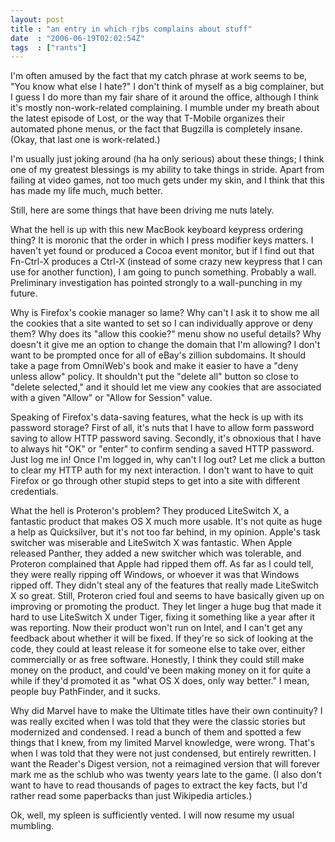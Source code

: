```yaml
---
layout: post
title : "an entry in which rjbs complains about stuff"
date  : "2006-06-19T02:02:54Z"
tags  : ["rants"]
---
```

I'm often amused by the fact that my catch phrase at work seems to be, "You know what else I hate?" I don't think of myself as a big complainer, but I guess I do more than my fair share of it around the office, although I think it's mostly non-work-related complaining. I mumble under my breath about the latest episode of Lost, or the way that T-Mobile organizes their automated phone menus, or the fact that Bugzilla is completely insane. (Okay, that last one is work-related.)

I'm usually just joking around (ha ha only serious) about these things; I think one of my greatest blessings is my ability to take things in stride. Apart from failing at video games, not too much gets under my skin, and I think that this has made my life much, much better.

Still, here are some things that have been driving me nuts lately.

What the hell is up with this new MacBook keyboard keypress ordering thing? It is moronic that the order in which I press modifier keys matters. I haven't yet found or produced a Cocoa event monitor, but if I find out that Fn-Ctrl-X produces a Ctrl-X (instead of some crazy new keypress that I can use for another function), I am going to punch something. Probably a wall. Preliminary investigation has pointed strongly to a wall-punching in my future.

Why is Firefox's cookie manager so lame? Why can't I ask it to show me all the cookies that a site wanted to set so I can individually approve or deny them? Why does its "allow this cookie?" menu show no useful details? Why doesn't it give me an option to change the domain that I'm allowing? I don't want to be prompted once for all of eBay's zillion subdomains. It should take a page from OmniWeb's book and make it easier to have a "deny unless allow" policy. It shouldn't put the "delete all" button so close to "delete selected," and it should let me view any cookies that are associated with a given "Allow" or "Allow for Session" value.

Speaking of Firefox's data-saving features, what the heck is up with its password storage? First of all, it's nuts that I have to allow form password saving to allow HTTP password saving. Secondly, it's obnoxious that I have to always hit "OK" or "enter" to confirm sending a saved HTTP password. Just log me in! Once I'm logged in, why can't I log out? Let me click a button to clear my HTTP auth for my next interaction. I don't want to have to quit Firefox or go through other stupid steps to get into a site with different credentials.

What the hell is Proteron's problem? They produced LiteSwitch X, a fantastic product that makes OS X much more usable. It's not quite as huge a help as Quicksilver, but it's not too far behind, in my opinion. Apple's task switcher was miserable and LiteSwitch X was fantastic. When Apple released Panther, they added a new switcher which was tolerable, and Proteron complained that Apple had ripped them off. As far as I could tell, they were really ripping off Windows, or whoever it was that Windows ripped off. They didn't steal any of the features that really made LiteSwitch X so great. Still, Proteron cried foul and seems to have basically given up on improving or promoting the product. They let linger a huge bug that made it hard to use LiteSwitch X under Tiger, fixing it something like a year after it was reporting. Now their product won't run on Intel, and I can't get any feedback about whether it will be fixed. If they're so sick of looking at the code, they could at least release it for someone else to take over, either commercially or as free software. Honestly, I think they could still make money on the product, and could've been making money on it for quite a while if they'd promoted it as "what OS X does, only way better." I mean, people buy PathFinder, and it sucks.

Why did Marvel have to make the Ultimate titles have their own continuity? I was really excited when I was told that they were the classic stories but modernized and condensed. I read a bunch of them and spotted a few things that I knew, from my limited Marvel knowledge, were wrong. That's when I was told that they were not just condensed, but entirely rewritten. I want the Reader's Digest version, not a reimagined version that will forever mark me as the schlub who was twenty years late to the game. (I also don't want to have to read thousands of pages to extract the key facts, but I'd rather read some paperbacks than just Wikipedia articles.)

Ok, well, my spleen is sufficiently vented. I will now resume my usual mumbling.  
